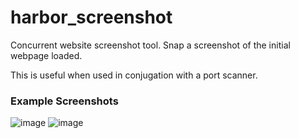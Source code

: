 # harbor_screenshot
Concurrent website screenshot tool. Snap a screenshot of the initial webpage loaded.

This is useful when used in conjugation with a port scanner.

### Example Screenshots  

![image](https://user-images.githubusercontent.com/2483361/201503029-72c45603-4d4a-41d3-974d-77ae9326a381.png)
![image](https://user-images.githubusercontent.com/2483361/201503032-8033c7a3-4342-462e-8395-53cf48fd3aba.png)